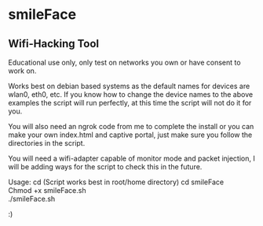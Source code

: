 # smileFace
## Wifi-Hacking Tool

Educational use only, only test on networks you own or have consent to work on.

Works best on debian based systems as the default names for devices are wlan0, eth0, etc.
If you know how to change the device names to the above examples the script will run perfectly, at this time the script will not do it for you.

You will also need an ngrok code from me to complete the install or you can make your own index.html and captive portal, just make sure you follow the directories in the script.


You will need a wifi-adapter capable of monitor mode and packet injection, I will be adding ways for the script to check this in the future.

Usage:
cd (Script works best in root/home directory)
cd smileFace\
Chmod +x smileFace.sh\
./smileFace.sh

:)
